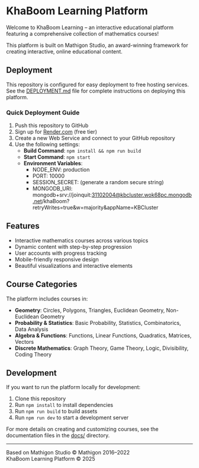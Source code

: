 # KhaBoom Learning Platform

Welcome to KhaBoom Learning – an interactive educational platform featuring a comprehensive collection of mathematics courses!

This platform is built on Mathigon Studio, an award-winning framework for creating interactive, online educational content.

## Deployment

This repository is configured for easy deployment to free hosting services. See the [DEPLOYMENT.md](DEPLOYMENT.md) file for complete instructions on deploying this platform.

### Quick Deployment Guide

1. Push this repository to GitHub
2. Sign up for [Render.com](https://render.com/) (free tier)
3. Create a new Web Service and connect to your GitHub repository
4. Use the following settings:
   - **Build Command**: `npm install && npm run build`
   - **Start Command**: `npm start`
   - **Environment Variables**:
     - NODE_ENV: production
     - PORT: 10000
     - SESSION_SECRET: (generate a random secure string)
     - MONGODB_URI: mongodb+srv://joinquit:31102004@kbcluster.wok68pc.mongodb.net/khaBoom?retryWrites=true&w=majority&appName=KBCluster

## Features

- Interactive mathematics courses across various topics
- Dynamic content with step-by-step progression
- User accounts with progress tracking
- Mobile-friendly responsive design
- Beautiful visualizations and interactive elements

## Course Categories

The platform includes courses in:

- **Geometry**: Circles, Polygons, Triangles, Euclidean Geometry, Non-Euclidean Geometry
- **Probability & Statistics**: Basic Probability, Statistics, Combinatorics, Data Analysis
- **Algebra & Functions**: Functions, Linear Functions, Quadratics, Matrices, Vectors
- **Discrete Mathematics**: Graph Theory, Game Theory, Logic, Divisibility, Coding Theory

## Development

If you want to run the platform locally for development:

1. Clone this repository
2. Run `npm install` to install dependencies
3. Run `npm run build` to build assets
4. Run `npm run dev` to start a development server

For more details on creating and customizing courses, see the documentation files in the [docs/](docs/) directory.

---

Based on Mathigon Studio © Mathigon 2016–2022  
KhaBoom Learning Platform © 2025
